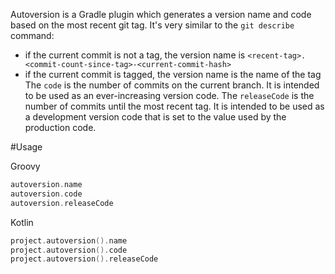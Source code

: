 Autoversion is a Gradle plugin which generates a version name and code based on the most recent git tag. 
It's very similar to the `git describe` command:
 - if the current commit is not a tag, the version name is `<recent-tag>.<commit-count-since-tag>-<current-commit-hash>`
 - if the current commit is tagged, the version name is the name of the tag
The `code` is the number of commits on the current branch. It is intended to be used as an ever-increasing version code.
The `releaseCode` is the number of commits until the most recent tag. It is intended to be used as a development version code that is set to the value used by the production code.

#Usage

Groovy
```groovy
autoversion.name
autoversion.code
autoversion.releaseCode
```

Kotlin
```kotlin
project.autoversion().name
project.autoversion().code
project.autoversion().releaseCode
```
